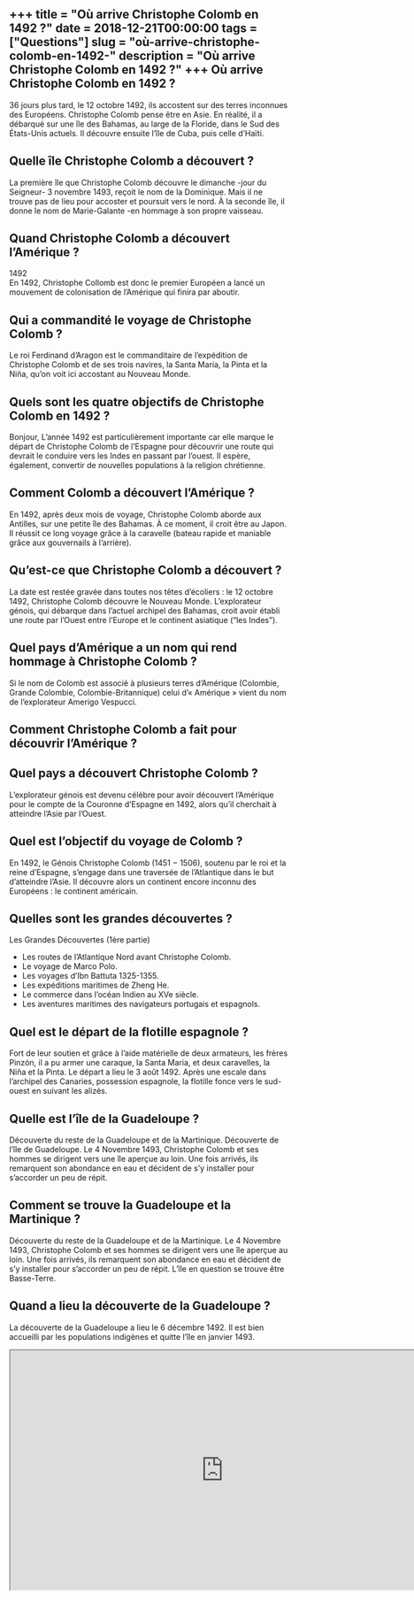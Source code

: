 +++
title = "Où arrive Christophe Colomb en 1492 ?"
date = 2018-12-21T00:00:00
tags = ["Questions"]
slug = "où-arrive-christophe-colomb-en-1492-"
description = "Où arrive Christophe Colomb en 1492 ?"
+++
Où arrive Christophe Colomb en 1492 ?
-------------------------------------

36 jours plus tard, le 12 octobre 1492, ils accostent sur des terres inconnues des Européens. Christophe Colomb pense être en Asie. En réalité, il a débarqué sur une île des Bahamas, au large de la Floride, dans le Sud des États-Unis actuels. Il découvre ensuite l’île de Cuba, puis celle d’Haïti.

Quelle île Christophe Colomb a découvert ?
------------------------------------------

La première île que Christophe Colomb découvre le dimanche -jour du Seigneur- 3 novembre 1493, reçoit le nom de la Dominique. Mais il ne trouve pas de lieu pour accoster et poursuit vers le nord. À la seconde île, il donne le nom de Marie-Galante -en hommage à son propre vaisseau.

Quand Christophe Colomb a découvert l’Amérique ?
------------------------------------------------

1492  
En 1492, Christophe Collomb est donc le premier Européen a lancé un mouvement de colonisation de l’Amérique qui finira par aboutir.

Qui a commandité le voyage de Christophe Colomb ?
-------------------------------------------------

Le roi Ferdinand d’Aragon est le commanditaire de l’expédition de Christophe Colomb et de ses trois navires, la Santa María, la Pinta et la Niña, qu’on voit ici accostant au Nouveau Monde.

Quels sont les quatre objectifs de Christophe Colomb en 1492 ?
--------------------------------------------------------------

Bonjour, L’année 1492 est particulièrement importante car elle marque le départ de Christophe Colomb de l’Espagne pour découvrir une route qui devrait le conduire vers les Indes en passant par l’ouest. Il espère, également, convertir de nouvelles populations à la religion chrétienne.

Comment Colomb a découvert l’Amérique ?
---------------------------------------

En 1492, après deux mois de voyage, Christophe Colomb aborde aux Antilles, sur une petite île des Bahamas. À ce moment, il croit être au Japon. Il réussit ce long voyage grâce à la caravelle (bateau rapide et maniable grâce aux gouvernails à l’arrière).

Qu’est-ce que Christophe Colomb a découvert ?
---------------------------------------------

La date est restée gravée dans toutes nos têtes d’écoliers : le 12 octobre 1492, Christophe Colomb découvre le Nouveau Monde. L’explorateur génois, qui débarque dans l’actuel archipel des Bahamas, croit avoir établi une route par l’Ouest entre l’Europe et le continent asiatique (“les Indes”).

Quel pays d’Amérique a un nom qui rend hommage à Christophe Colomb ?
--------------------------------------------------------------------

Si le nom de Colomb est associé à plusieurs terres d’Amérique (Colombie, Grande Colombie, Colombie-Britannique) celui d’« Amérique » vient du nom de l’explorateur Amerigo Vespucci.

Comment Christophe Colomb a fait pour découvrir l’Amérique ?
------------------------------------------------------------

Quel pays a découvert Christophe Colomb ?
-----------------------------------------

L’explorateur génois est devenu célèbre pour avoir découvert l’Amérique pour le compte de la Couronne d’Espagne en 1492, alors qu’il cherchait à atteindre l’Asie par l’Ouest.

Quel est l’objectif du voyage de Colomb ?
-----------------------------------------

En 1492, le Génois Christophe Colomb (1451 − 1506), soutenu par le roi et la reine d’Espagne, s’engage dans une traversée de l’Atlantique dans le but d’atteindre l’Asie. Il découvre alors un continent encore inconnu des Européens : le continent américain.

Quelles sont les grandes découvertes ?
--------------------------------------

Les Grandes Découvertes (1ère partie)

- Les routes de l’Atlantique Nord avant Christophe Colomb.
- Le voyage de Marco Polo.
- Les voyages d’Ibn Battuta 1325-1355.
- Les expéditions maritimes de Zheng He.
- Le commerce dans l’océan Indien au XVe siècle.
- Les aventures maritimes des navigateurs portugais et espagnols.

Quel est le départ de la flotille espagnole ?
---------------------------------------------

Fort de leur soutien et grâce à l’aide matérielle de deux armateurs, les frères Pinzón, il a pu armer une caraque, la Santa Maria, et deux caravelles, la Niña et la Pinta. Le départ a lieu le 3 août 1492. Après une escale dans l’archipel des Canaries, possession espagnole, la flotille fonce vers le sud-ouest en suivant les alizés.

Quelle est l’île de la Guadeloupe ?
-----------------------------------

Découverte du reste de la Guadeloupe et de la Martinique. Découverte de l’île de Guadeloupe. Le 4 Novembre 1493, Christophe Colomb et ses hommes se dirigent vers une île aperçue au loin. Une fois arrivés, ils remarquent son abondance en eau et décident de s’y installer pour s’accorder un peu de répit.

Comment se trouve la Guadeloupe et la Martinique ?
--------------------------------------------------

Découverte du reste de la Guadeloupe et de la Martinique. Le 4 Novembre 1493, Christophe Colomb et ses hommes se dirigent vers une île aperçue au loin. Une fois arrivés, ils remarquent son abondance en eau et décident de s’y installer pour s’accorder un peu de répit. L’île en question se trouve être Basse-Terre.

Quand a lieu la découverte de la Guadeloupe ?
---------------------------------------------

La découverte de la Guadeloupe a lieu le 6 décembre 1492. Il est bien accueilli par les populations indigènes et quitte l’île en janvier 1493.

<iframe allow="accelerometer; autoplay; clipboard-write; encrypted-media; gyroscope; picture-in-picture" allowfullscreen="" class="__youtube_prefs__  epyt-is-override  no-lazyload" data-no-lazy="1" data-origheight="433" data-origwidth="770" data-skipgform_ajax_framebjll="" height="433" id="_ytid_98423" loading="lazy" src="https://www.youtube.com/embed/kov7DIGbPqw?enablejsapi=1&autoplay=0&cc_load_policy=0&cc_lang_pref=&iv_load_policy=1&loop=0&modestbranding=0&rel=1&fs=1&playsinline=0&autohide=2&theme=dark&color=red&controls=1&" title="YouTube player" width="770"></iframe>